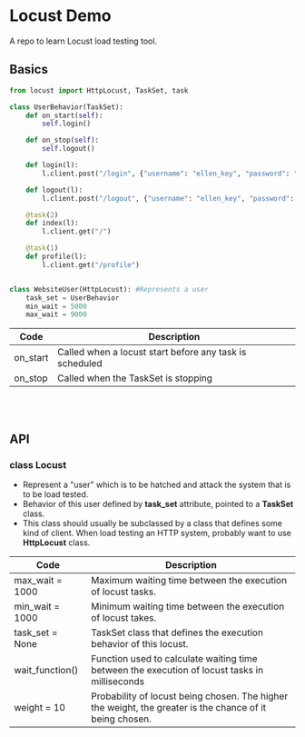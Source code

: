 <h1>Locust Demo</h1>

A repo to learn Locust load testing tool.

<h2>Basics</h2>

```python
from locust import HttpLocust, TaskSet, task

class UserBehavior(TaskSet):
    def on_start(self):
        self.login()

    def on_stop(self):
        self.logout()

    def login(l):
        l.client.post("/login", {"username": "ellen_key", "password": "education"})

    def logout(l):
        l.client.post("/logout", {"username": "ellen_key", "password": "education"})

    @task(2)
    def index(l):
        l.client.get("/")

    @task(1)
    def profile(l):
        l.client.get("/profile")


class WebsiteUser(HttpLocust): #Represents a user
    task_set = UserBehavior
    min_wait = 5000
    max_wait = 9000
```

|Code    |Description|
|--------|-----------|
|on_start|Called when a locust start before any task is scheduled|
|on_stop |Called when the TaskSet is stopping|

<br>
<br>

<h2>API</h2>

<h3>class Locust</h3>

* Represent a "user" which is to be hatched and attack the system that is to be load tested.
* Behavior of this user defined by **task_set** attribute, pointed to a **TaskSet** class.
* This class should usually be subclassed by a class that defines some kind of client. When load testing an HTTP system, probably want to use **HttpLocust** class.

|Code           |Description|
|---------------|-----------|
|max_wait = 1000|Maximum waiting time between the execution of locust tasks.|
|min_wait = 1000|Minimum waiting time between the execution of locust takes.|
|task_set = None|TaskSet class that defines the execution behavior of this locust.|
|wait_function()|Function used to calculate waiting time between the execution of locust tasks in milliseconds|
|weight = 10    |Probability of locust being chosen. The higher the weight, the greater is the chance of it being chosen.|